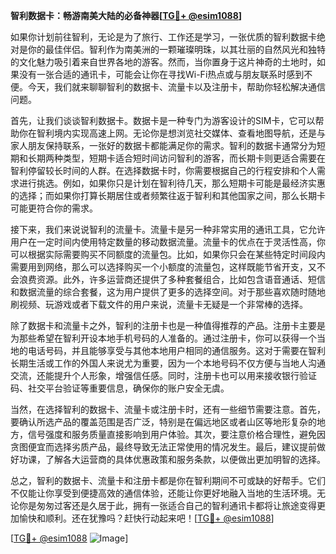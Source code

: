 **智利数据卡：畅游南美大陆的必备神器[[TG💪+ @esim1088](https://t.me/s/esim1088)]**

如果你计划前往智利，无论是为了旅行、工作还是学习，一张优质的智利数据卡绝对是你的最佳伴侣。智利作为南美洲的一颗璀璨明珠，以其壮丽的自然风光和独特的文化魅力吸引着来自世界各地的游客。然而，当你置身于这片神奇的土地时，如果没有一张合适的通讯卡，可能会让你在寻找Wi-Fi热点或与朋友联系时感到不便。今天，我们就来聊聊智利的数据卡、流量卡以及注册卡，帮助你轻松解决通信问题。

首先，让我们谈谈智利数据卡。数据卡是一种专门为游客设计的SIM卡，它可以帮助你在智利境内实现高速上网。无论你是想浏览社交媒体、查看地图导航，还是与家人朋友保持联系，一张好的数据卡都能满足你的需求。智利的数据卡通常分为短期和长期两种类型，短期卡适合短时间访问智利的游客，而长期卡则更适合需要在智利停留较长时间的人群。在选择数据卡时，你需要根据自己的行程安排和个人需求进行挑选。例如，如果你只是计划在智利待几天，那么短期卡可能是最经济实惠的选择；而如果你打算长期居住或者频繁往返于智利和其他国家之间，那么长期卡可能更符合你的需求。

接下来，我们来说说智利的流量卡。流量卡是另一种非常实用的通讯工具，它允许用户在一定时间内使用特定数量的移动数据流量。流量卡的优点在于灵活性高，你可以根据实际需要购买不同额度的流量包。比如，如果你只会在某些特定时间段内需要用到网络，那么可以选择购买一个小额度的流量包，这样既能节省开支，又不会浪费资源。此外，许多运营商还提供了多种套餐组合，比如包含语音通话、短信和数据流量的综合套餐，这为用户提供了更多的选择空间。对于那些喜欢随时随地刷视频、玩游戏或者下载文件的用户来说，流量卡无疑是一个非常棒的选择。

除了数据卡和流量卡之外，智利的注册卡也是一种值得推荐的产品。注册卡主要是为那些希望在智利开设本地手机号码的人准备的。通过注册卡，你可以获得一个当地的电话号码，并且能够享受与其他本地用户相同的通信服务。这对于需要在智利长期生活或工作的外国人来说尤为重要，因为一个本地号码不仅方便与当地人沟通交流，还能提升个人形象，增强信任感。同时，注册卡也可以用来接收银行验证码、社交平台验证等重要信息，确保你的账户安全无虞。

当然，在选择智利的数据卡、流量卡或注册卡时，还有一些细节需要注意。首先，要确认所选产品的覆盖范围是否广泛，特别是在偏远地区或者山区等地形复杂的地方，信号强度和服务质量直接影响到用户体验。其次，要注意价格合理性，避免因贪图便宜而选择劣质产品，最终导致无法正常使用的情况发生。最后，建议提前做好功课，了解各大运营商的具体优惠政策和服务条款，以便做出更加明智的选择。

总之，智利的数据卡、流量卡和注册卡都是你在智利期间不可或缺的好帮手。它们不仅能让你享受到便捷高效的通信体验，还能让你更好地融入当地的生活环境。无论你是匆匆过客还是久居于此，拥有一张适合自己的智利通讯卡都将让旅途变得更加愉快和顺利。还在犹豫吗？赶快行动起来吧！[[TG💪+ @esim1088](https://t.me/s/esim1088)]

[[TG💪+ @esim1088](https://t.me/s/esim1088) ![Image](https://i.postimg.cc/4NQfJmqS/Snipaste-2025-05-13-00-14-12.png)]